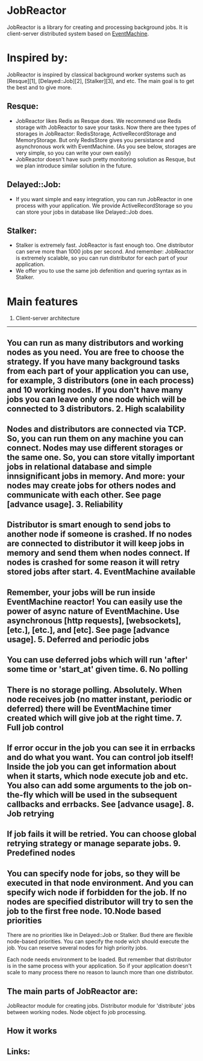 JobReactor
==========

JobReactor is a library for creating and processing background jobs.
It is client-server distributed system based on [EventMachine][0].

Inspired by:
============
JobReactor is inspired by classical background worker systems such as [Resque][1], [Delayed::Job][2], [Stalker][3], and etc.
The main goal is to get the best and to give more.

Resque:
-------
- JobReactor likes Redis as Resque does. We recommend use Redis storage with JobReactor to save your tasks. Now there are thee types of storages in JobReactor: RedisStorage, ActiveRecordStorage and MemoryStorage.
But only RedisStore gives you persistance and asynchronous work with EventMachine. (As you see below, storages are very simple, so you can write your own easily)
- JobReactor doesn't have such pretty monitoring solution as Resque, but we plan introduce similar solution in the future.


Delayed::Job:
-------------
- If you want simple and easy integration, you can run JobReactor in one process with your application.
We provide ActiveRecordStorage so you can store your jobs in database like Delayed::Job does.

Stalker:
--------
- Stalker is extremely fast. JobReactor is fast enough too. One distributor can serve more than 1000 jobs per second.
And remember: JobReactor is extremely scalable, so you can run distributor for each part of your application.
- We offer you to use the same job defenition and quering syntax as in Stalker.


Main features
=============
1. Client-server architecture
-----------------------------
You can run as many distributors and working nodes as you need. You are free to choose the strategy.
If you have many background tasks from each part of your application you can use, for example, 3 distributors (one in each process) and 10 working nodes.
If you don't have many jobs you can leave only one node which will be connected to 3 distributors.
2. High scalability
-------------------
Nodes and distributors are connected via TCP. So, you can run them on any machine you can connect.
Nodes may use different storages or the same one. So, you can store vitally important jobs in relational database and 
simple innsignificant jobs in memory.
And more: your nodes may create jobs for others nodes and communicate with each other. See page [advance usage].
3. Reliability
--------------
Distributor is smart enough to send jobs to another node if someone is crashed.
If no nodes are connected to distributor it will keep jobs in memory and send them when nodes connect.
If nodes is crashed for some reason it will retry stored jobs after start.
4. EventMachine available
-------------------------
Remember, your jobs will be run inside EventMachine reactor! You can easily use the power of async nature of EventMachine.
Use asynchronous [http requests], [websockets], [etc.], [etc.], and [etc]. See page [advance usage].
5. Deferred and periodic jobs
-----------------------------
You can use deferred jobs which will run 'after' some time or 'start_at' given time.
6. No polling
-------------
There is no storage polling. Absolutely. When node receives job (no matter instant, periodic or deferred) there will be EventMachine timer created 
which will give job at the right time.
7. Full job control
-------------------
If error occur in the job you can see it in errbacks and do what you want.
You can control job itself! Inside the job you can get information about when it starts, which node execute job and etc.
You also can add some arguments to the job on-the-fly which will be used in the subsequent callbacks and errbacks. See [advance usage].
8. Job retrying
--------------
If job fails it will be retried. You can choose global retrying strategy or manage separate jobs.
9. Predefined nodes
-------------------
You can specify node for jobs, so they will be executed in that node environment. And you can specify wich node if forbidden for the job.
If no nodes are specified distributor will try to sen the job to the first free node.
10.Node based priorities
-----------------------
There are no priorities like in Delayed::Job or Stalker. Bud there are flexible node-based priorities.
You can specify the node wich should execute the job. You can reserve several nodes for high priority jobs.












Each node needs environment to be loaded. 
But remember that distributor is in the same process with your application.
So if your application doesn't scale to many process there no reason to launch more than one distributor.


The main parts of JobReactor are:
---------------------------------
JobReactor module for creating jobs.
Distributor module for 'distribute' jobs between working nodes.
Node object fo job processing.









How it works
------------






Links:
------
[0]: http://rubyeventmachine.com/